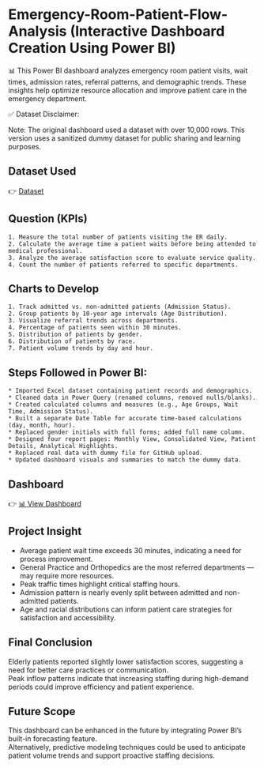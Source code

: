 # Emergency-Room-Patient-Flow-Analysis (Interactive Dashboard Creation Using Power BI)

📊 This Power BI dashboard analyzes emergency room patient visits, wait times, admission rates, referral patterns, and demographic trends.
These insights help optimize resource allocation and improve patient care in the emergency department.

✅ Dataset Disclaimer:

Note: The original dashboard used a dataset with over 10,000 rows.
This version uses a sanitized dummy dataset for public sharing and learning purposes.

## Dataset Used
👉 [Dataset](https://github.com/fromciviltodata/project-hospital-emergency-room-flow/blob/main/Hospital_ER_dataset.csv)

## Question  (KPIs) 
    1. Measure the total number of patients visiting the ER daily.
    2. Calculate the average time a patient waits before being attended to medical professional.
    3. Analyze the average satisfaction score to evaluate service quality.
    4. Count the number of patients referred to specific departments.


## Charts to Develop 
    1. Track admitted vs. non-admitted patients (Admission Status).
    2. Group patients by 10-year age intervals (Age Distribution).
    3. Visualize referral trends across departments.
    4. Percentage of patients seen within 30 minutes.
    5. Distribution of patients by gender.
    6. Distribution of patients by race.
    7. Patient volume trends by day and hour.


## Steps Followed in Power BI:

    * Imported Excel dataset containing patient records and demographics.
    * Cleaned data in Power Query (renamed columns, removed nulls/blanks).
    * Created calculated columns and measures (e.g., Age Groups, Wait Time, Admission Status).
    * Built a separate Date Table for accurate time-based calculations (day, month, hour).
    * Replaced gender initials with full forms; added full name column.
    * Designed four report pages: Monthly View, Consolidated View, Patient Details, Analytical Highlights.
    * Replaced real data with dummy file for GitHub upload.
    * Updated dashboard visuals and summaries to match the dummy data.


## Dashboard
👉 [📊 View Dashboard](https://github.com/fromciviltodata/project-hospital-emergency-room-flow/blob/main/Dashboard_image)

## Project Insight
* Average patient wait time exceeds 30 minutes, indicating a need for process improvement.
* General Practice and Orthopedics are the most referred departments — may require more resources.
* Peak traffic times highlight critical staffing hours.
* Admission pattern is nearly evenly split between admitted and non-admitted patients.
* Age and racial distributions can inform patient care strategies for satisfaction and accessibility.


## Final Conclusion
Elderly patients reported slightly lower satisfaction scores, suggesting a need for better care practices or communication.  
Peak inflow patterns indicate that increasing staffing during high-demand periods could improve efficiency and patient experience.  

## Future Scope
This dashboard can be enhanced in the future by integrating Power BI’s built-in forecasting feature.  
Alternatively, predictive modeling techniques could be used to anticipate patient volume trends and support proactive staffing decisions.
